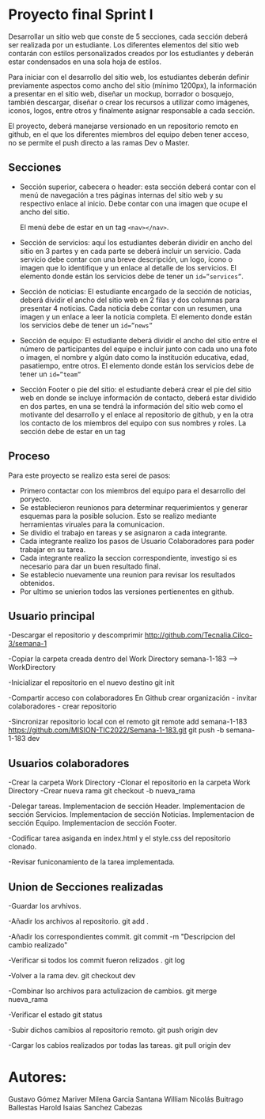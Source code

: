 # Proyecto final Sprint I

Desarrollar un sitio web que conste de 5 secciones, cada sección deberá ser realizada por un estudiante. Los diferentes elementos del sitio web contarán con estilos personalizados creados por los estudiantes y deberán estar condensados en una sola hoja de estilos.

Para iniciar con el desarrollo del sitio web, los estudiantes deberán definir previamente aspectos como ancho del sitio (mínimo 1200px), la información a presentar en el sitio web, diseñar un mockup, borrador o bosquejo, también descargar, diseñar o crear los recursos a utilizar como imágenes, iconos, logos, entre otros y finalmente asignar responsable a cada sección.

El proyecto, deberá manejarse versionado en un repositorio remoto en github, en el que los diferentes miembros del equipo deben tener acceso, no se permite el push directo a las ramas Dev o Master.

## Secciones

- Sección superior, cabecera o header: esta sección deberá contar con el menú de navegación a tres páginas internas del sitio web y su respectivo enlace al inicio. Debe contar con una imagen que ocupe el ancho del sitio.

  El menú debe de estar en un tag `<nav></nav>`.
- Sección de servicios: aquí los estudiantes deberán dividir en ancho del sitio en 3 partes y en cada parte se deberá incluir un servicio. Cada servicio debe contar con una breve descripción, un logo, ícono o imagen que lo identifique y un enlace al detalle de los servicios. El elemento donde están los servicios debe de tener un `id=”services”`.

- Sección de noticias: El estudiante encargado de la sección de noticias, deberá dividir el ancho del sitio web en 2 filas y dos columnas para presentar 4 noticias. Cada noticia debe contar con un resumen, una imagen y un enlace a leer la noticia completa.
  El elemento donde están los servicios debe de tener un `id=”news”`

- Sección de equipo: El estudiante deberá dividir el ancho del sitio entre el número de participantes del equipo e incluir junto con cada uno una foto o imagen, el nombre y algún dato como la institución educativa, edad, pasatiempo, entre otros.
  El elemento donde están los servicios debe de tener un `id=”team”`

- Sección Footer o pie del sitio: el estudiante deberá crear el pie del sitio web en donde se incluye información de contacto, deberá estar dividido en dos partes, en una se tendrá la información del sitio web como el motivante del desarrollo y el enlace al repositorio de github, y en la otra los contacto de los miembros del equipo con sus nombres y roles. La sección debe de estar en un tag <footer></footer>

## Proceso

Para este proyecto se realizo esta serei de pasos:

- Primero contactar con los miembros del equipo para el desarrollo del poryecto.
- Se establecieron reunionos para determinar requerimientos y generar esquemas para la posible solucion. Esto se realizo mediante herramientas viruales para la comunicacion.
- Se dividio el trabajo en tareas y se asignaron a cada integrante.
- Cada integrante realizo los pasos de Usuario Colaboradores para poder trabajar en su tarea.
- Cada integrante realizo la seccion correspondiente, investigo si es necesario para dar un buen resultado final.
- Se establecio nuevamente una reunion para revisar los resultados obtenidos.
- Por ultimo se unierion todos las versiones pertienentes en github.


## Usuario principal

-Descargar el repositorio y descomprimir 
http://github.com/Tecnalia.Cilco-3/semana-1

-Copiar la carpeta creada dentro del Work Directory
semana-1-183 --> WorkDirectory

-Inicializar el repositorio en el nuevo destino
git init 

-Compartir acceso con colaboradores
En Github crear organización - invitar colaboradores - crear repositorio

-Sincronizar repositorio local con el remoto
git remote add semana-1-183 https://github.com/MISION-TIC2022/Semana-1-183.git
git push -b semana-1-183 dev 

## Usuarios colaboradores

-Crear la carpeta Work Directory
-Clonar el repositorio en la carpeta Work Directory
-Crear nueva rama
git checkout -b nueva_rama

-Delegar tareas.
Implementacion de sección Header.
Implementacion de sección Servicios.
Implementacion de sección Noticias.
Implementacion de sección Equipo.
Implementacion de sección Footer.

-Codificar tarea asiganda en index.html y el style.css del repositorio clonado.

-Revisar funiconamiento de la tarea implementada.


## Union de Secciones realizadas

-Guardar los arvhivos.

-Añadir los archivos al repositorio.
git add .

-Añadir los correspondientes commit.
git commit -m "Descripcion del cambio realizado"

-Verificar si todos los commit fueron relizados .
git log

-Volver a la rama dev.
git checkout dev

-Combinar lso archivos para actulizacion de cambios.
git merge nueva_rama

-Verificar el estado
git status

-Subir dichos camibios al repositorio remoto.
git push origin dev

-Cargar los cabios realizados por todas las tareas.
git pull origin dev


# Autores:
Gustavo Gómez
Mariver Milena Garcia Santana
William Nicolás Buitrago Ballestas
Harold Isaias Sanchez Cabezas

